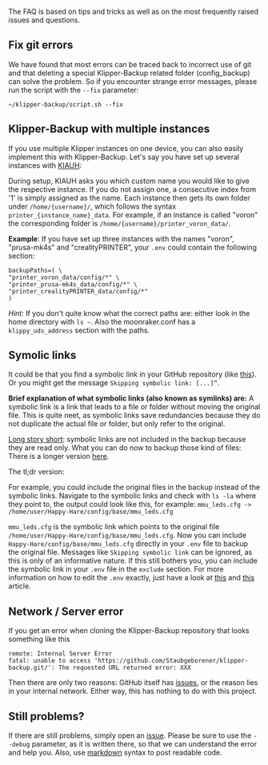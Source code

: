 The FAQ is based on tips and tricks as well as on the most frequently raised issues and questions.

## Fix git errors
We have found that most errors can be traced back to incorrect use of git and that deleting a special Klipper-Backup related folder (config_backup) can solve the problem. So if you encounter strange error messages, please run the script with the `--fix` parameter:

```shell
~/klipper-backup/script.sh --fix
```

## Klipper-Backup with multiple instances
If you use multiple Klipper instances on one device, you can also easily implement this with Klipper-Backup. Let's say you have set up several instances with [KIAUH](https://github.com/dw-0/kiauh):

During setup, KIAUH asks you which custom name you would like to give the respective instance. If you do not assign one, a consecutive index from '1' is simply assigned as the name.
Each instance then gets its own folder under `/home/{username}/`, which follows the syntax `printer_{instance_name}_data`. For example, if an instance is called "voron" the corresponding folder is `/home/{username}/printer_voron_data/`.

**Example**: If you have set up three instances with the names "voron", "prusa-mk4s" and "crealityPRINTER", your `.env` could contain the following section:

```shell
backupPaths=( \
"printer_voron_data/config/*" \
"printer_prusa-mk4s_data/config/*" \
"printer_crealityPRINTER_data/config/*"
)
```

*Hint:* If you don't quite know what the correct paths are: either look in the home directory with `ls ~`. Also the moonraker.conf has a `klippy_uds_address` section with the paths.

## Symolic links
It could be that you find a symbolic link in your GitHub repository (like [this](./images/symbolic_link_GitHub.png)). Or you might get the message `Skipping symbolic link: [...]”`.

**Brief explanation of what symbolic links (also known as symlinks) are:** A symbolic link is a link that leads to a file or folder without moving the original file. This is quite neet, as symbolic links save redundancies because they do not duplicate the actual file or folder, but only refer to the original.

[Long story short](https://github.com/Staubgeborener/Klipper-Backup/issues/69#issuecomment-1965839873): symbolic links are not included in the backup because they are read only. What you can do now to backup those kind of files: There is a longer version [here](https://github.com/Staubgeborener/Klipper-Backup/issues/121#issuecomment-2345459135).

The tl;dr version:

For example, you could include the original files in the backup instead of the symbolic links. Navigate to the symbolic links and check with `ls -la` where they point to, the output could look like this, for example:
`mmu_leds.cfg -> /home/user/Happy-Hare/config/base/mmu_leds.cfg`

`mmu_leds.cfg` is the symbolic link which points to the original file `/home/user/Happy-Hare/config/base/mmu_leds.cfg`. Now you can include `Happy-Hare/config/base/mmu_leds.cfg` directly in your `.env` file to backup the original file.
Messages like `Skipping symbolic link` can be ignored, as this is only of an informative nature. If this still bothers you, you can include the symbolic link in your `.env` file in the `exclude` section.
For more information on how to edit the `.env` exactly, just have a look at [this](./configuration/#paths) and [this](./configuration/#gitignore-do-not-upload-certain-files) article.

## Network / Server error
If you get an error when cloning the Klipper-Backup repository that looks something like this

```shell
remote: Internal Server Error
fatal: unable to access 'https://github.com/Staubgeborener/klipper-backup.git/': The requested URL returned error: XXX
```

Then there are only two reasons: GitHub itself has [issues](https://www.githubstatus.com/), or the reason lies in your internal network. Either way, this has nothing to do with this project.

## Still problems?
If there are still problems, simply open an [issue](https://github.com/Staubgeborener/klipper-backup/issues). Please be sure to use the `--debug` parameter, as it is written there, so that we can understand the error and help you. Also, use [markdown](https://docs.github.com/de/get-started/writing-on-github/getting-started-with-writing-and-formatting-on-github/basic-writing-and-formatting-syntax) syntax to post readable code.
